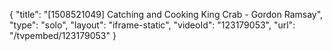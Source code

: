 {
    "title": "[1508521049] Catching and Cooking King Crab - Gordon Ramsay",
    "type": "solo",
    "layout": "iframe-static",
    "videoId": "123179053",
    "url": "\/tvpembed\/123179053"
}